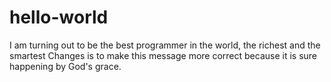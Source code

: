 # hello-world
I am turning out to be the best programmer in the world, the richest and the smartest
Changes is to make this message more correct because it is sure happening by God's grace.
